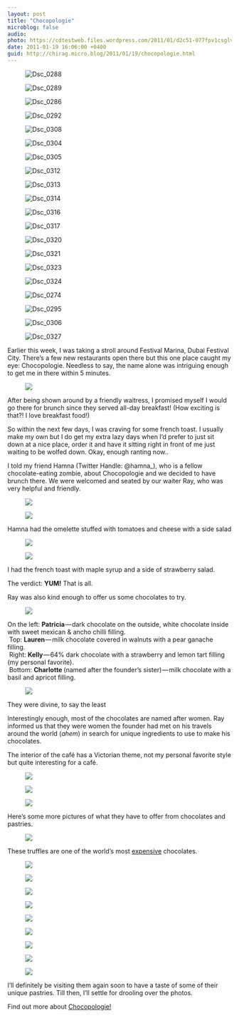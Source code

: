 ```yaml
---
layout: post
title: "Chocopologie"
microblog: false
audio: 
photo: https://cdtestweb.files.wordpress.com/2011/01/d2c51-077fpv1csglvzoj3z.jpg
date: 2011-01-19 16:06:00 +0400
guid: http://chirag.micro.blog/2011/01/19/chocopologie.html
---
```

<figure><img alt="Dsc_0288" src="http://www.chirag.biz/uploads/2018/f86527555c.jpg"></figure><figure><img alt="Dsc_0289" src="http://www.chirag.biz/uploads/2018/9b0ddfd4a8.jpg"></figure><figure><img alt="Dsc_0286" src="http://www.chirag.biz/uploads/2018/c7c3771101.jpg"></figure><figure><img alt="Dsc_0292" src="http://www.chirag.biz/uploads/2018/410722e768.jpg"></figure><figure><img alt="Dsc_0308" src="http://www.chirag.biz/uploads/2018/c4bbd126ac.jpg"></figure><figure><img alt="Dsc_0304" src="http://www.chirag.biz/uploads/2018/390d0d08d5.jpg"></figure><figure><img alt="Dsc_0305" src="http://www.chirag.biz/uploads/2018/90a55a08e3.jpg"></figure><figure><img alt="Dsc_0312" src="http://www.chirag.biz/uploads/2018/7d70fbb2d7.jpg"></figure><figure><img alt="Dsc_0313" src="http://www.chirag.biz/uploads/2018/78a92d60e5.jpg"></figure><figure><img alt="Dsc_0314" src="http://www.chirag.biz/uploads/2018/fea135006a.jpg"></figure><figure><img alt="Dsc_0316" src="http://www.chirag.biz/uploads/2018/2531487048.jpg"></figure><figure><img alt="Dsc_0317" src="http://www.chirag.biz/uploads/2018/a62f993460.jpg"></figure><figure><img alt="Dsc_0320" src="http://www.chirag.biz/uploads/2018/5945777ad8.jpg"></figure><figure><img alt="Dsc_0321" src="http://www.chirag.biz/uploads/2018/d98bc78344.jpg"></figure><figure><img alt="Dsc_0323" src="http://www.chirag.biz/uploads/2018/c0d7de4d54.jpg"></figure><figure><img alt="Dsc_0324" src="http://www.chirag.biz/uploads/2018/236b46048b.jpg"></figure><figure><img alt="Dsc_0274" src="http://www.chirag.biz/uploads/2018/159b0e9d28.jpg"></figure><figure><img alt="Dsc_0295" src="http://www.chirag.biz/uploads/2018/60c24c18fa.jpg"></figure><figure><img alt="Dsc_0306" src="http://www.chirag.biz/uploads/2018/9eaec792bb.jpg"></figure><figure><img alt="Dsc_0327" src="http://www.chirag.biz/uploads/2018/3e21213094.jpg"></figure><p>Earlier this week, I was taking a stroll around Festival Marina, Dubai Festival City. There’s a few new restaurants open there but this one place caught my eye: Chocopologie. Needless to say, the name alone was intriguing enough to get me in there within 5 minutes.</p>
<figure><img src="https://cdtestweb.files.wordpress.com/2011/01/9336b-0euf_ddmnmbiq-pvc.jpg"></figure><p>After being shown around by a friendly waitress, I promised myself I would go there for brunch since they served all-day breakfast! (How exciting is that?! I love breakfast food!)</p>
<p>So within the next few days, I was craving for some french toast. I usually make my own but I do get my extra lazy days when I’d prefer to just sit down at a nice place, order it and have it sitting right in front of me just waiting to be wolfed down. Okay, enough ranting now..</p>
<p>I told my friend Hamna (Twitter Handle: @hamna_), who is a fellow chocolate-eating zombie, about Chocopologie and we decided to have brunch there. We were welcomed and seated by our waiter Ray, who was very helpful and friendly.</p>
<figure><img src="https://cdtestweb.files.wordpress.com/2011/01/3984e-0rr1dcbkeslnnluy2.jpg"></figure><figure><img src="https://cdtestweb.files.wordpress.com/2011/01/a7aeb-0mf2k8ng4lnnrlvpl.jpg"></figure><p>Hamna had the omelette stuffed with tomatoes and cheese with a side salad</p>
<figure><img src="https://cdtestweb.files.wordpress.com/2011/01/a2623-0hxtyfbk_jekoauih.jpg"></figure><figure><img src="https://cdtestweb.files.wordpress.com/2011/01/40461-0qwjgrvl4ibowuthv.jpg"></figure><p>I had the french toast with maple syrup and a side of strawberry salad.</p>
<p>The verdict: <strong>YUM!</strong> That is all.</p>
<p>Ray was also kind enough to offer us some chocolates to try.</p>
<figure><img src="https://cdtestweb.files.wordpress.com/2011/01/191e5-0h2gnhxz_gawc5klm.jpg"></figure><p>On the left: <strong>Patricia </strong>— dark chocolate on the outside, white chocolate inside with sweet mexican &amp; ancho chilli filling.<br> Top: <strong>Lauren </strong>— milk chocolate covered in walnuts with a pear ganache filling.<br> Right: <strong>Kelly </strong>— 64% dark chocolate with a strawberry and lemon tart filling (my personal favorite).<br> Bottom: <strong>Charlotte </strong>(named after the founder’s sister) — milk chocolate with a basil and apricot filling.</p>
<figure><img src="https://cdtestweb.files.wordpress.com/2011/01/ab296-0zv0_bd3r_nvceau_.jpg"></figure><p>They were divine, to say the least</p>
<p>Interestingly enough, most of the chocolates are named after women. Ray informed us that they were women the founder had met on his travels around the world (<em>ahem</em>) in search for unique ingredients to use to make his chocolates.</p>
<p>The interior of the café has a Victorian theme, not my personal favorite style but quite interesting for a café.</p>
<figure><img src="https://cdtestweb.files.wordpress.com/2011/01/81e4e-02ap0dyv2y-n8ly64.jpg"></figure><figure><img src="https://cdtestweb.files.wordpress.com/2011/01/b8df4-0hn1qjoko8ofqgssi.jpg"></figure><figure><img src="https://cdtestweb.files.wordpress.com/2011/01/5fb96-05nvxtkkzs2lxwliu.jpg"></figure><p>Here’s some more pictures of what they have to offer from chocolates and pastries.</p>
<figure><img src="https://cdtestweb.files.wordpress.com/2011/01/e150a-0o8ge5zmli9kdae4b.jpg"></figure><p>These truffles are one of the world’s most <a href="http://en.news.maktoob.com/20090000463330/World_s_most_expensive_chocolate_comes_to_UAE/Article.htm" target="_blank">expensive</a> chocolates.</p>
<figure><img src="https://cdtestweb.files.wordpress.com/2011/01/5d656-01eiysli0-hn5agpo.jpg"></figure><figure><img src="https://cdtestweb.files.wordpress.com/2011/01/7f751-0hdwt2nqab3xlmkji.jpg"></figure><figure><img src="https://cdtestweb.files.wordpress.com/2011/01/bf23b-0kd7a5yvo5tmehcqu.jpg"></figure><figure><img src="https://cdtestweb.files.wordpress.com/2011/01/74112-0s3idiyddwuv3ie8n.jpg"></figure><figure><img src="https://cdtestweb.files.wordpress.com/2011/01/3be42-0504nmptltimjmpf3.jpg"></figure><figure><img src="https://cdtestweb.files.wordpress.com/2011/01/c2899-0uuh1woluoycpfcpe.jpg"></figure><figure><img src="https://cdtestweb.files.wordpress.com/2011/01/2234a-0irf2ztbl_sylsl6c.jpg"></figure><figure><img src="https://cdtestweb.files.wordpress.com/2011/01/08676-0xuod_2s4c8s27ehp.jpg"></figure><figure><img src="https://cdtestweb.files.wordpress.com/2011/01/d2c51-077fpv1csglvzoj3z.jpg"></figure><p>I’ll definitely be visiting them again soon to have a taste of some of their unique pastries. Till then, I’ll settle for drooling over the photos.</p>
<p>Find out more about <a href="http://chocopologie.com/" target="_blank">Chocopologie!</a></p>
